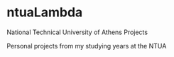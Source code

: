 # ntuaLambda
National Technical University of Athens Projects

Personal projects from my studying years at the NTUA
